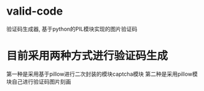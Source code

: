 # valid-code
验证码生成器, 基于python的PIL模块实现的图片验证码


# 目前采用两种方式进行验证码生成
第一种是采用基于pillow进行二次封装的模块captcha模块
第二种是采用pillow模块自己进行验证码图片刻画
